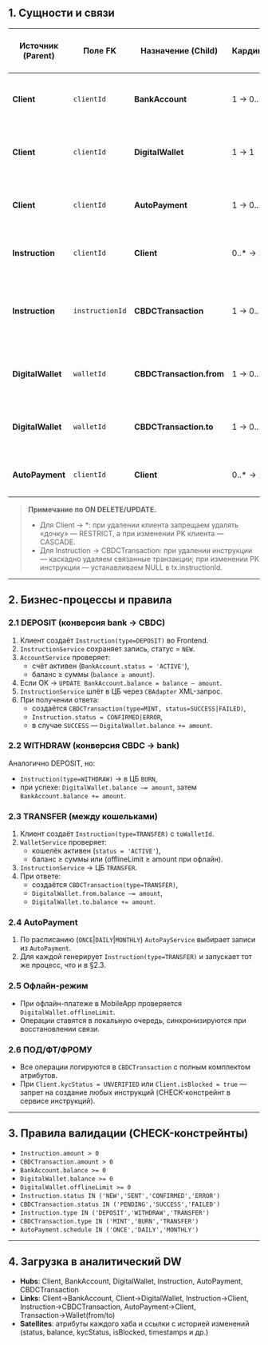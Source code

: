 ## 1. Сущности и связи

| Источник (Parent)      | Поле FK               | Назначение (Child)      | Кардинальность | ON UPDATE / ON DELETE | Описание связи                                     |
|------------------------|-----------------------|-------------------------|---------------|-----------------------|-----------------------------------------------------|
| **Client**             | `clientId`            | **BankAccount**         | 1 → 0..*      | CASCADE / RESTRICT    | Клиент может иметь несколько банковских счетов      |
| **Client**             | `clientId`            | **DigitalWallet**       | 1 → 1         | CASCADE / RESTRICT    | У каждого клиента ровно один цифровой кошелёк       |
| **Client**             | `clientId`            | **AutoPayment**         | 1 → 0..*      | CASCADE / RESTRICT    | Клиент может настроить несколько автоплатежей       |
| **Instruction**        | `clientId`            | **Client**              | 0..* → 1      | RESTRICT / RESTRICT   | Инструкция создаётся конкретным клиентом           |
| **Instruction**        | `instructionId`       | **CBDCTransaction**     | 1 → 0..*      | CASCADE / SET NULL    | Одна инструкция может порождать одну или несколько транзакций |
| **DigitalWallet**      | `walletId`            | **CBDCTransaction.from**| 1 → 0..*      | RESTRICT / RESTRICT   | Исходный кошелёк в транзакции (null для MINT)      |
| **DigitalWallet**      | `walletId`            | **CBDCTransaction.to**  | 1 → 0..*      | RESTRICT / RESTRICT   | Целевой кошелёк в транзакции (null для BURN)       |
| **AutoPayment**        | `clientId`            | **Client**              | 0..* → 1      | RESTRICT / RESTRICT   | Автоплатёж принадлежит конкретному клиенту         |

> **Примечание по ON DELETE/UPDATE.**  
> - Для Client → *: при удалении клиента запрещаем удалять «дочку» — RESTRICT, а при изменении PK клиента — CASCADE.  
> - Для Instruction → CBDCTransaction: при удалении инструкции — каскадно удаляем связанные транзакции; при изменении PK инструкции — устанавливаем NULL в tx.instructionId.

---

## 2. Бизнес-процессы и правила

### 2.1 DEPOSIT (конверсия bank → CBDC)
1. Клиент создаёт `Instruction(type=DEPOSIT)` во Frontend.  
2. `InstructionService` сохраняет запись, статус = `NEW`.  
3. `AccountService` проверяет:
   - счёт активен (`BankAccount.status = 'ACTIVE'`),
   - баланс ≥ суммы (`balance ≥ amount`).
4. Если OK → `UPDATE BankAccount.balance = balance – amount`.
5. `InstructionService` шлёт в ЦБ через `CBAdapter` XML-запрос.
6. При получении ответа:
   - создаётся `CBDCTransaction(type=MINT, status=SUCCESS|FAILED)`,
   - `Instruction.status = CONFIRMED|ERROR`,
   - в случае `SUCCESS` — `DigitalWallet.balance += amount`.

### 2.2 WITHDRAW (конверсия CBDC → bank)
Аналогично DEPOSIT, но:
- `Instruction(type=WITHDRAW)` → в ЦБ `BURN`,
- при успехе: `DigitalWallet.balance –= amount`, затем `BankAccount.balance += amount`.

### 2.3 TRANSFER (между кошельками)
1. Клиент создаёт `Instruction(type=TRANSFER)` с `toWalletId`.  
2. `WalletService` проверяет:
   - кошелёк активен (`status = 'ACTIVE'`),
   - баланс ≥ суммы или (offlineLimit ≥ amount при офлайн).  
3. `InstructionService` → ЦБ `TRANSFER`.  
4. При ответе:
   - создаётся `CBDCTransaction(type=TRANSFER)`,
   - `DigitalWallet.from.balance –= amount`,
   - `DigitalWallet.to.balance += amount`.

### 2.4 AutoPayment
1. По расписанию (`ONCE`|`DAILY`|`MONTHLY`) `AutoPayService` выбирает записи из `AutoPayment`.  
2. Для каждой генерирует `Instruction(type=TRANSFER)` и запускает тот же процесс, что и в §2.3.

### 2.5 Офлайн-режим
- При офлайн-платеже в MobileApp проверяется `DigitalWallet.offlineLimit`.
- Операции ставятся в локальную очередь, синхронизируются при восстановлении связи.

### 2.6 ПОД/ФТ/ФРОМУ
- Все операции логируются в `CBDCTransaction` с полным комплектом атрибутов.
- При `Client.kycStatus = UNVERIFIED` или `Client.isBlocked = true` — запрет на создание любых инструкций (CHECK-констрейнт в сервисе инструкций).

---

## 3. Правила валидации (CHECK-констрейнты)

- `Instruction.amount > 0`
- `CBDCTransaction.amount > 0`
- `BankAccount.balance >= 0`
- `DigitalWallet.balance >= 0`
- `DigitalWallet.offlineLimit >= 0`
- `Instruction.status IN ('NEW','SENT','CONFIRMED','ERROR')`
- `CBDCTransaction.status IN ('PENDING','SUCCESS','FAILED')`
- `Instruction.type IN ('DEPOSIT','WITHDRAW','TRANSFER')`
- `CBDCTransaction.type IN ('MINT','BURN','TRANSFER')`
- `AutoPayment.schedule IN ('ONCE','DAILY','MONTHLY')`

---

## 4. Загрузка в аналитический DW

- **Hubs**: Client, BankAccount, DigitalWallet, Instruction, AutoPayment, CBDCTransaction  
- **Links**: Client→BankAccount, Client→DigitalWallet, Instruction→Client, Instruction→CBDCTransaction, AutoPayment→Client, Transaction→Wallet(from/to)  
- **Satellites**: атрибуты каждого хаба и ссылки с историей изменений (status, balance, kycStatus, isBlocked, timestamps и др.)
